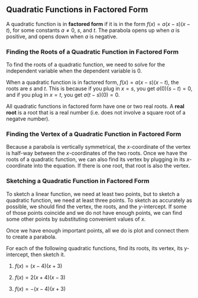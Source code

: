 Quadratic Functions in Factored Form
-------

A quadratic function is in **factored form** if it is in the form $f(x) = a(x - s)(x - t)$, for some constants $a \ne 0$, $s$, and $t$. The parabola opens up when $a$ is positive, and opens down when $a$ is negative.


### Finding the Roots of a Quadratic Function in Factored Form

To find the roots of a quadratic function, we need to solve for the independent variable when the dependent variable is 0.

When a quadratic function is in factored form, $f(x) = a(x - s)(x - t)$, the roots are $s$ and $t$. This is because if you plug in $x = s$, you get $a(0)(s-t) = 0$, and if you plug in $x = t$, you get $a(t-s)(0) = 0$.

All quadratic functions in factored form have one or two real roots. A **real root** is a root that is a real number (i.e. does not involve a square root of a negatve number). 


### Finding the Vertex of a Quadratic Function in Factored Form

Because a parabola is vertically symmetrical, the $x$-coordinate of the vertex is half-way between the $x$-coordinates of the two roots. Once we have the roots of a quadratic function, we can also find its vertex by plugging in its $x$-coordinate into the equation. If there is one root, that root is also the vertex.


### Sketching a Quadratic Function in Factored Form

To sketch a linear function, we need at least two points, but to sketch a quadratic function, we need at least three points. To sketch as accurately as possible, we should find the vertex, the roots, and the $y$-intercept. If some of those points coincide and we do not have enough points, we can find some other points by substituting convenient values of $x$.

Once we have enough important points, all we do is plot and connect them to create a parabola.


For each of the following quadratic functions, find its roots, its vertex, its y-intercept, then sketch it.

1. $f(x) = (x - 4)(x + 3)$

2. $f(x) = 2(x + 4)(x - 3)$

3. $f(x) = -(x - 4)(x + 3)$